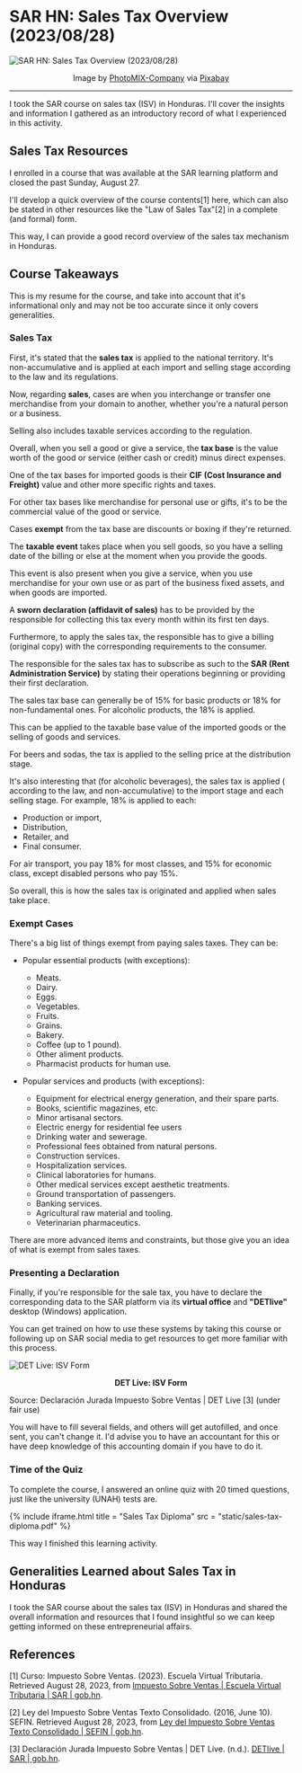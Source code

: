 <!-- Copyright (c) 2023 Tobias Briones. All rights reserved. -->
<!-- SPDX-License-Identifier: CC-BY-4.0 -->
<!-- This file is part of https://github.com/tobiasbriones/blog -->

# SAR HN: Sales Tax Overview (2023/08/28)

![SAR HN: Sales Tax Overview (2023/08/28)](images/sar-hn-_-sales-tax-overview-2023-08-28.jpg)

<figcaption>
<p align="center">Image by
<a href="https://pixabay.com/users/photomix-company-1546875">PhotoMIX-Company</a> via
<a href="https://pixabay.com/photos/cash-register-printer-receipt-store-5610295">Pixabay</a>
</p>
</figcaption>

---

I took the SAR course on sales tax (ISV) in Honduras. I'll cover the insights
and information I gathered as an introductory record of what I experienced in
this activity.

## Sales Tax Resources

I enrolled in a course that was available at the SAR learning platform and
closed the past Sunday, August 27.

I'll develop a quick overview of the course contents[1] here, which can also be
stated in other resources like the "Law of Sales Tax"[2] in a complete (and
formal) form.

This way, I can provide a good record overview of the sales tax mechanism in
Honduras.

## Course Takeaways

This is my resume for the course, and take into account that it's informational
only and may not be too accurate since it only covers generalities.

### Sales Tax

First, it's stated that the **sales tax** is applied to the national territory.
It's non-accumulative and is applied at each import and selling stage according
to the law and its regulations.

Now, regarding **sales**, cases are when you interchange or transfer one
merchandise from your domain to another, whether you're a natural person or a
business.

Selling also includes taxable services according to the regulation.

Overall, when you sell a good or give a service, the **tax base** is the value
worth of the good or service (either cash or credit) minus direct expenses.

One of the tax bases for imported goods is their
**CIF (Cost Insurance and Freight)** value and other more specific rights and
taxes.

For other tax bases like merchandise for personal use or gifts, it's to be the
commercial value of the good or service.

Cases **exempt** from the tax base are discounts or boxing if they're returned.

The **taxable event** takes place when you sell goods, so you have a selling
date of the billing or else at the moment when you provide the goods.

This event is also present when you give a service, when you use merchandise for
your own use or as part of the business fixed assets, and when goods are
imported.

A **sworn declaration (affidavit of sales)** has to be provided by the
responsible for collecting this tax every month within its first ten days.

Furthermore, to apply the sales tax, the responsible has to give a billing
(original copy) with the corresponding requirements to the consumer.

The responsible for the sales tax has to subscribe as such to the **SAR (Rent
Administration Service)** by stating their operations beginning or providing
their first declaration.

The sales tax base can generally be of 15% for basic products or 18% for
non-fundamental ones. For alcoholic products, the 18% is applied.

This can be applied to the taxable base value of the imported goods or the
selling of goods and services.

For beers and sodas, the tax is applied to the selling price at the distribution
stage.

It's also interesting that (for alcoholic beverages), the sales tax is applied (
according to the law, and non-accumulative) to the import stage and each selling
stage. For example, 18% is applied to each:

- Production or import,
- Distribution,
- Retailer, and
- Final consumer.

For air transport, you pay 18% for most classes, and 15% for economic class,
except disabled persons who pay 15%.

So overall, this is how the sales tax is originated and applied when sales take
place.

### Exempt Cases

There's a big list of things exempt from paying sales taxes. They can be:

- Popular essential products (with exceptions):
    - Meats.
    - Dairy.
    - Eggs.
    - Vegetables.
    - Fruits.
    - Grains.
    - Bakery.
    - Coffee (up to 1 pound).
    - Other aliment products.
    - Pharmacist products for human use.

- Popular services and products (with exceptions):
    - Equipment for electrical energy generation, and their spare parts.
    - Books, scientific magazines, etc.
    - Minor artisanal sectors.
    - Electric energy for residential fee users
    - Drinking water and sewerage.
    - Professional fees obtained from natural persons.
    - Construction services.
    - Hospitalization services.
    - Clinical laboratories for humans.
    - Other medical services except aesthetic treatments.
    - Ground transportation of passengers.
    - Banking services.
    - Agricultural raw material and tooling.
    - Veterinarian pharmaceutics.

There are more advanced items and constraints, but those give you an idea of
what is exempt from sales taxes.

### Presenting a Declaration

Finally, if you're responsible for the sale tax, you have to declare the
corresponding data to the SAR platform via its **virtual office** and
**"DETlive"** desktop (Windows) application.

You can get trained on how to use these systems by taking this course or
following up on SAR social media to get resources to get more familiar with this
process.

![DET Live: ISV Form](images/det-live-_-isv-form.jpg)

<figcaption>
<p align="center">
<strong>
DET Live: ISV Form
</strong>
</p>
<p>
Source: <it>Declaración Jurada Impuesto Sobre Ventas | DET Live [3] (under fair
use)</it>
</p>
</figcaption>

You will have to fill several fields, and others will get autofilled, and once
sent, you can't change it. I'd advise you to have an accountant for this or have
deep knowledge of this accounting domain if you have to do it.

### Time of the Quiz

To complete the course, I answered an online quiz with 20 timed questions, just
like the university (UNAH) tests are.

{% include iframe.html
title = "Sales Tax Diploma"
src = "static/sales-tax-diploma.pdf"
%}

This way I finished this learning activity.

## Generalities Learned about Sales Tax in Honduras

I took the SAR course about the sales tax (ISV) in Honduras and shared the
overall information and resources that I found insightful so we can keep getting
informed on these entrepreneurial affairs.

## References

[1] Curso: Impuesto Sobre Ventas. (2023). Escuela Virtual Tributaria. Retrieved
August 28, 2023,
from [Impuesto Sobre Ventas \| Escuela Virtual Tributaria \| SAR \| gob.hn](https://escuelavirtualtributaria.sar.gob.hn/course/view.php?id=14).

[2] Ley del Impuesto Sobre Ventas Texto Consolidado. (2016, June 10). SEFIN.
Retrieved August 28, 2023,
from [Ley del Impuesto Sobre Ventas Texto Consolidado \| SEFIN \| gob.hn](http://www.sefin.gob.hn/wp-content/uploads/2016/06/TEXTO_CONSOLIDADO_LEY_IMPUESTO_SOBRE_VENTAS_10JUNIO2016.pdf).

[3] Declaración Jurada Impuesto Sobre Ventas | DET Live. (n.d.).
[DETlive \| SAR \| gob.hn](http://detlive.sar.gob.hn/?q=Ayuda-ISV).
